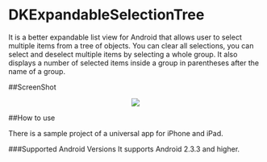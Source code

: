 DKExpandableSelectionTree
=========================

It is a better expandable list view for Android that allows user to select multiple items from a tree of objects. You can clear all selections, you can select and deselect multiple items by selecting a whole group. It also displays a number of selected items inside a group in parentheses after the name of a group.

##ScreenShot

<p align="center"><img src="https://github.com/wzbozon/DKExpandableSelectionTree/blob/master/DKExpandableSelectionTree.png?raw=true"></p>

##How to use

There is a sample project of a universal app for iPhone and iPad.

###Supported Android Versions
It supports Android 2.3.3 and higher.
